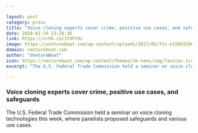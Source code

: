 ```yaml
---

layout: post
category: press
title: "Voice cloning experts cover crime, positive use cases, and safeguards"
date: 2020-01-29 23:26:36
link: https://vrhk.co/37OFt9z
image: https://venturebeat.com/wp-content/uploads/2017/05/ftc-e1580329614247.jpg?w=1200&strip=all
domain: venturebeat.com
author: "VentureBeat"
icon: https://venturebeat.com/wp-content/themes/vb-news/img/favicon.ico
excerpt: "The U.S. Federal Trade Commission held a seminar on voice cloning technologies this week, where panelists proposed safeguards and various use cases."

---
```


### Voice cloning experts cover crime, positive use cases, and safeguards

The U.S. Federal Trade Commission held a seminar on voice cloning technologies this week, where panelists proposed safeguards and various use cases.